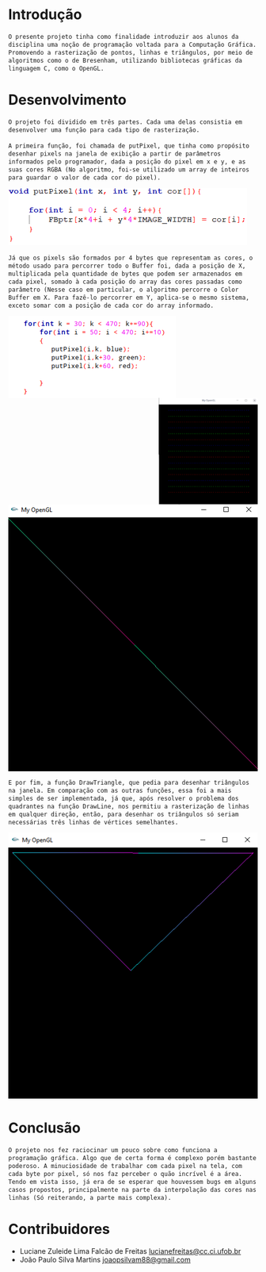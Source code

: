 # Introdução

	O presente projeto tinha como finalidade introduzir aos alunos da disciplina uma noção de programação voltada para a Computação Gráfica. Promovendo a rasterização de pontos, linhas e triângulos, por meio de algoritmos como o de Bresenham, utilizando bibliotecas gráficas da linguagem C, como o OpenGL.

# Desenvolvimento

	O projeto foi dividido em três partes. Cada uma delas consistia em desenvolver uma função para cada tipo de rasterização.
	
	A primeira função, foi chamada de putPixel, que tinha como propósito desenhar pixels na janela de exibição a partir de parâmetros informados pelo programador, dada a posição do pixel em x e y, e as suas cores RGBA (No algoritmo, foi-se utilizado um array de inteiros para guardar o valor de cada cor do pixel).

![](Images/putPixel.PNG)

	Já que os pixels são formados por 4 bytes que representam as cores, o método usado para percorrer todo o Buffer foi, dada a posição de X, multiplicada pela quantidade de bytes que podem ser armazenados em cada pixel, somado à cada posição do array das cores passadas como parâmetro (Nesse caso em particular, o algoritmo percorre o Color Buffer em X. Para fazê-lo percorrer em Y, aplica-se o mesmo sistema, exceto somar com a posição de cada cor do array informado. 


<p float="left">
  <img align="left" src="Images/pixels.png" />	
  <img align="right" src="Images/pixels2.png" width="200" /> 
</p>
               
</br>
<img align="center" src="Images/line.PNG"/> 

	E por fim, a função DrawTriangle, que pedia para desenhar triângulos na janela. Em comparação com as outras funções, essa foi a mais simples de ser implementada, já que, após resolver o problema dos quadrantes na função DrawLine, nos permitiu a rasterização de linhas em qualquer direção, então, para desenhar os triângulos só seriam necessárias três linhas de vértices semelhantes. 

![](Images/Triangle.PNG)


# Conclusão

	O projeto nos fez raciocinar um pouco sobre como funciona a programação gráfica. Algo que de certa forma é complexo porém bastante poderoso. A minuciosidade de trabalhar com cada pixel na tela, com cada byte por pixel, só nos faz perceber o quão incrível é a área. Tendo em vista isso, já era de se esperar que houvessem bugs em alguns casos propostos, principalmente na parte da interpolação das cores nas linhas (Só reiterando, a parte mais complexa).

# Contribuidores
* Luciane Zuleide Lima Falcão de Freitas lucianefreitas@cc.ci.ufob.br
* João Paulo Silva Martins joaopsilvam88@gmail.com
